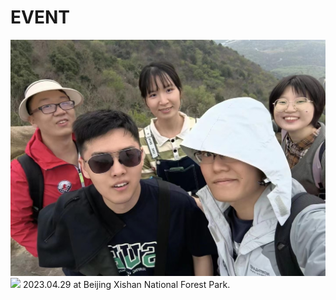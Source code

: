 # EVENT
![2023.04.29at Xishan Mountain](https://raw.githubusercontent.com/houlresearch/Tests/main/230429.jpg)
![](houlresearch/Tests/230429.jpg)
2023.04.29 at Beijing Xishan National Forest Park.
